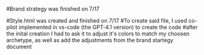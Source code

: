 #Brand strategy was finished on 7/17

#Style.html was created and finished on 7/17
#To create said file, I used co-pilot implemented in vs-code (the GPT-4.1 version) to create the code
#after the inital creation I had to ask it to adjust it's colors to match my choosen archetype, as well as add the adjustments from the brand startegy document
